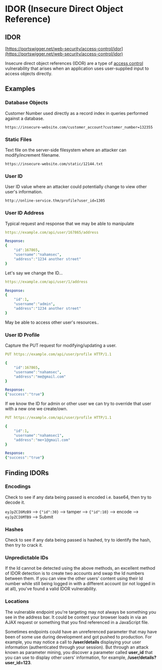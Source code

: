 # IDOR (Insecure Direct Object Reference)

## IDOR

[https://portswigger.net/web-security/access-control/idor](https://portswigger.net/web-security/access-control/idor)

Insecure direct object references (IDOR) are a type of [access control](https://portswigger.net/web-security/access-control) vulnerability that arises when an application uses user-supplied input to access objects directly.

## Examples

### Database Objects

Customer Number used directly as a record index in queries performed against a database.

`https://insecure-website.com/customer_account?customer_number=132355`

### Static Files

Text file on the server-side filesystem where an attacker can modify/increment filename.

`https://insecure-website.com/static/12144.txt`

### User ID

User ID value where an attacker could potentially change to view other user's information.

`http://online-service.thm/profile?user_id=1305`

### User ID Address

Typical request and response that we may be able to manipulate

```yaml
https://example.com/api/user/167865/address

Response:
{
    "id":167865,
    "username":"nahamsec",
    "address":"1234 another street"
}
```

Let's say we change the ID...

```yaml
https://example.com/api/user/1/address

Response:
{
    "id":1,
    "username":"admin",
    "address":"1234 another street"
}
```

May be able to access other user's resources..

### User ID Profile

Capture the PUT request for modifying/updating a user.

```yaml
PUT https://example.com/api/user/profile HTTP/1.1

{
    "id":167865,
    "username":"nahamsec",
    "address":"me@gmail.com"
}

Response:
{"success":"true"}
```

If we know the ID for admin or other user we can try to override that user with a new one we create/own.

```yaml
PUT https://example.com/api/user/profile HTTP/1.1

{
    "id":1,
    "username":"nahamsec1",
    "address":"me+1@gmail.com"
}

Response:
{"success":"true"}
```

## Finding IDORs

### Encodings

Check to see if any data being passed is encoded i.e. base64, then try to decode it.

`eyJpZCI6MzB9` --> `{"id":30}` --> tamper --> `{"id":10}` --> encode --> `eyJpZCI6MTB9` --> Submit

### Hashes

Check to see if any data being passed is hashed, try to identify the hash, then try to crack it.

### Unpredictable IDs

If the Id cannot be detected using the above methods, an excellent method of IDOR detection is to create two accounts and swap the Id numbers between them. If you can view the other users' content using their Id number while still being logged in with a different account (or not logged in at all), you've found a valid IDOR vulnerability.

### Locations

The vulnerable endpoint you're targeting may not always be something you see in the address bar. It could be content your browser loads in via an AJAX request or something that you find referenced in a JavaScript file.&#x20;

Sometimes endpoints could have an unreferenced parameter that may have been of some use during development and got pushed to production. For example, you may notice a call to **/user/details** displaying your user information (authenticated through your session). But through an attack known as parameter mining, you discover a parameter called **user\_id** that you can use to display other users' information, for example, **/user/details?user\_id=123**.

